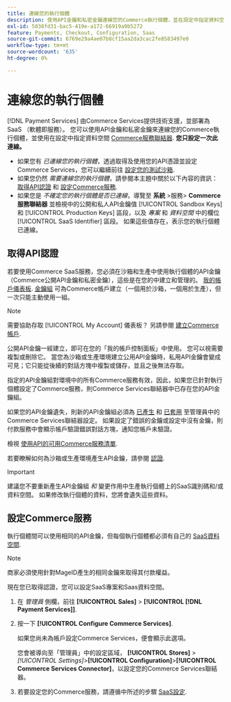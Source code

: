 ```yaml
---
title: 連線您的執行個體
description: 使用API金鑰和私密金鑰連線您的Commerce執行個體，並在設定中指定資料空間。
exl-id: 5038fd31-bac5-419e-a172-66919a9b5272
feature: Payments, Checkout, Configuration, Saas
source-git-commit: 6769e29a4ae07b8cf15aa2da3cac2fe8583497e0
workflow-type: tm+mt
source-wordcount: '635'
ht-degree: 0%

---
```


# 連線您的執行個體

[!DNL Payment Services] 由Commerce Services提供技術支援，並部署為SaaS （軟體即服務）。 您可以使用API金鑰和私密金鑰來連線您的Commerce執行個體，並使用在設定中指定資料空間 [Commerce服務聯結器](https://experienceleague.adobe.com/docs/commerce-merchant-services/user-guides/saas.html). **您只設定一次此連線。**

* 如果您有 *已連線您的執行個體*，透過取得及使用您的API憑證並設定Commerce Services，您可以繼續前往 [設定您的測試沙箱](https://experienceleague.adobe.com/docs/commerce-merchant-services/payment-services/get-started/sandbox.html).
* 如果您仍然 *需要連線您的執行個體*，請參閱本主題中關於以下內容的資訊： [取得API認證](#obtain-api-credentials) 和 [設定Commerce服務](#configure-commerce-services).
* 如果您是 *不確定您的執行個體是否已連線*，導覽至 **系統** >服務> **Commerce服務聯結器** 並檢視中的公開和私人API金鑰值 [!UICONTROL Sandbox Keys] 和 [!UICONTROL Production Keys] 區段，以及 *專案* 和 *資料空間* 中的欄位 [!UICONTROL SaaS Identifier] 區段。 如果這些值存在，表示您的執行個體已連線。

## 取得API認證

若要使用Commerce SaaS服務，您必須在沙箱和生產中使用執行個體的API金鑰（Commerce公開API金鑰和私密金鑰），這些是在您的中建立和管理的。 [我的帳戶儀表板](https://account.magento.com/customer/account/login). [金鑰組](https://docs.magento.com/user-guide/configuration/services/saas.html) 可為Commerce帳戶建立（一個用於沙箱，一個用於生產），但一次只能主動使用一組。

>[!NOTE]
>
>需要協助存取 [!UICONTROL My Account] 儀表板？ 另請參閱 [建立Commerce帳戶](https://docs.magento.com/user-guide/magento/magento-account-create.html).

公開API金鑰一經建立，即可在您的「我的帳戶控制面板」中使用。 您可以視需要複製或刪除它。 當您為沙箱或生產環境建立公用API金鑰時，私用API金鑰會變成可見；它只能從後續的對話方塊中複製或儲存，並且之後無法存取。

指定的API金鑰組對環境中的所有Commerce服務有效，因此，如果您已針對執行個體設定了Commerce服務，則Commerce Services聯結器中已存在您的API金鑰組。

如果您的API金鑰遺失，則新的API金鑰組必須為 [已產生](https://experienceleague.adobe.com/docs/commerce-merchant-services/payment-services/get-started/connect.html#generate-an-api-key-and-private-key) 和 [已套用](https://experienceleague.adobe.com/docs/commerce-merchant-services/payment-services/get-started/connect.html#configure-saas-project) 至管理員中的Commerce Services聯結器設定。 如果設定了錯誤的金鑰或設定中沒有金鑰，則付款服務中會顯示帳戶驗證錯誤對話方塊，通知您帳戶未驗證。

檢視 [使用API的可用Commerce服務清單](https://docs.magento.com/user-guide/system/saas.html#available-services).

若要瞭解如何為沙箱或生產環境產生API金鑰，請參閱 [認證](https://experienceleague.adobe.com/docs/commerce-merchant-services/user-guides/saas.html#apikey).

>[!IMPORTANT]
>
>建議您不要重新產生API金鑰組 *和* 變更作用中生產執行個體上的SaaS識別碼和/或資料空間。 如果修改執行個體的資料，您將會遺失這些資料。

## 設定Commerce服務

執行個體間可以使用相同的API金鑰，但每個執行個體都必須有自己的 [SaaS資料空間](https://experienceleague.adobe.com/docs/commerce-merchant-services/user-guides/saas.html#saasenv).

>[!NOTE]
>
>商家必須使用針對MageID產生的相同金鑰來取得其付款權益。

現在您已取得認證，您可以設定SaaS專案和Saas資料空間。

1. 在 _管理員_ 側欄，前往 **[!UICONTROL Sales]** > **[!UICONTROL [!DNL Payment Services]]**.
1. 按一下 **[!UICONTROL Configure Commerce Services]**.

   如果您尚未為帳戶設定Commerce Services，便會顯示此選項。

   您會被導向至「管理員」中的設定區域， **[!UICONTROL Stores]** > _[!UICONTROL Settings]_>**[!UICONTROL Configuration]**>**[!UICONTROL Commerce Services Connector]**，以設定您的Commerce Services聯結器。

1. 若要設定您的Commerce服務，請遵循中所述的步驟 [SaaS設定](https://experienceleague.adobe.com/docs/commerce-merchant-services/user-guides/integration-services/saas.html#saasenv).

